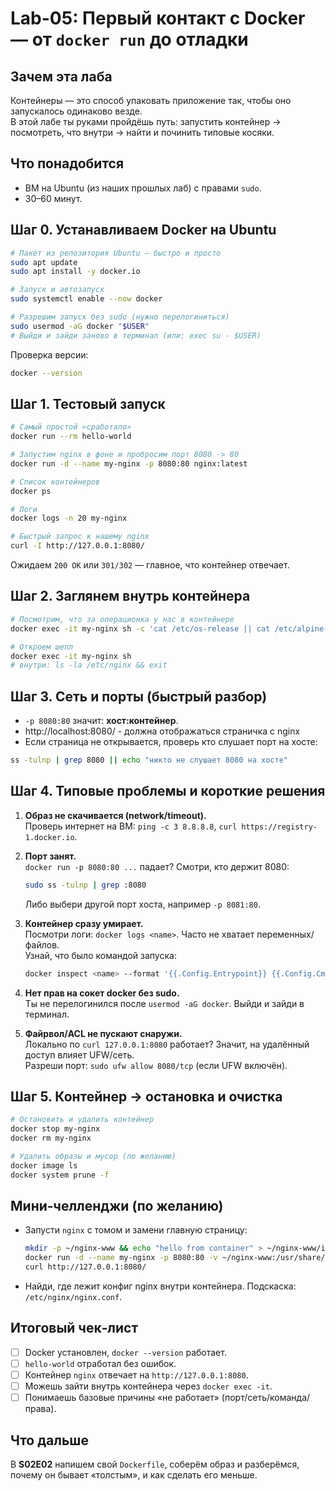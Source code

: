 # Lab-05: Первый контакт с Docker — от `docker run` до отладки

## Зачем эта лаба
Контейнеры — это способ упаковать приложение так, чтобы оно запускалось одинаково везде.  
В этой лабе ты руками пройдёшь путь: запустить контейнер → посмотреть, что внутри → найти и починить типовые косяки.

## Что понадобится
- ВМ на Ubuntu (из наших прошлых лаб) с правами `sudo`.
- 30–60 минут.

## Шаг 0. Устанавливаем Docker на Ubuntu
```bash
# Пакет из репозитория Ubuntu — быстро и просто
sudo apt update
sudo apt install -y docker.io

# Запуск и автозапуск
sudo systemctl enable --now docker

# Разрешим запуск без sudo (нужно перелогиниться)
sudo usermod -aG docker "$USER"
# Выйди и зайди заново в терминал (или: exec su - $USER)
```

Проверка версии:
```bash
docker --version
```

## Шаг 1. Тестовый запуск
```bash
# Самый простой «сработало»
docker run --rm hello-world

# Запустим nginx в фоне и пробросим порт 8080 -> 80
docker run -d --name my-nginx -p 8080:80 nginx:latest

# Список контейнеров
docker ps

# Логи
docker logs -n 20 my-nginx

# Быстрый запрос к нашему nginx
curl -I http://127.0.0.1:8080/
```

Ожидаем `200 OK` или `301/302` — главное, что контейнер отвечает.

## Шаг 2. Заглянем внутрь контейнера
```bash
# Посмотрим, что за операционка у нас в контейнере
docker exec -it my-nginx sh -c 'cat /etc/os-release || cat /etc/alpine-release'

# Откроем шелл
docker exec -it my-nginx sh
# внутри: ls -la /etc/nginx && exit
```

## Шаг 3. Сеть и порты (быстрый разбор)
- `-p 8080:80` значит: **хост:контейнер**.
- http://localhost:8080/ - должна отображаться страничка с nginx
- Если страница не открывается, проверь кто слушает порт на хосте:
```bash
ss -tulnp | grep 8080 || echo "никто не слушает 8080 на хосте"
```

## Шаг 4. Типовые проблемы и короткие решения
1) **Образ не скачивается (network/timeout).**  
   Проверь интернет на ВМ: `ping -c 3 8.8.8.8`, `curl https://registry-1.docker.io`.

2) **Порт занят.**  
   `docker run -p 8080:80 ...` падает? Смотри, кто держит 8080:  
   ```bash
   sudo ss -tulnp | grep :8080
   ```
   Либо выбери другой порт хоста, например `-p 8081:80`.

3) **Контейнер сразу умирает.**  
   Посмотри логи: `docker logs <name>`. Часто не хватает переменных/файлов.  
   Узнай, что было командой запуска:
   ```bash
   docker inspect <name> --format '{{.Config.Entrypoint}} {{.Config.Cmd}}'
   ```

4) **Нет прав на сокет docker без sudo.**  
   Ты не перелогинился после `usermod -aG docker`. Выйди и зайди в терминал.

5) **Файрвол/ACL не пускают снаружи.**  
   Локально по `curl 127.0.0.1:8080` работает? Значит, на удалённый доступ влияет UFW/сеть.  
   Разреши порт: `sudo ufw allow 8080/tcp` (если UFW включён).

## Шаг 5. Контейнер → остановка и очистка
```bash
# Остановить и удалить контейнер
docker stop my-nginx
docker rm my-nginx

# Удалить образы и мусор (по желанию)
docker image ls
docker system prune -f
```

## Мини‑челленджи (по желанию)
- Запусти `nginx` с томом и замени главную страницу:
  ```bash
  mkdir -p ~/nginx-www && echo "hello from container" > ~/nginx-www/index.html
  docker run -d --name my-nginx -p 8080:80 -v ~/nginx-www:/usr/share/nginx/html:ro nginx
  curl http://127.0.0.1:8080/
  ```
- Найди, где лежит конфиг nginx внутри контейнера. Подскаска: `/etc/nginx/nginx.conf`.

## Итоговый чек‑лист
- [ ] Docker установлен, `docker --version` работает.  
- [ ] `hello-world` отработал без ошибок.  
- [ ] Контейнер `nginx` отвечает на `http://127.0.0.1:8080`.  
- [ ] Можешь зайти внутрь контейнера через `docker exec -it`.  
- [ ] Понимаешь базовые причины «не работает» (порт/сеть/команда/права).

## Что дальше
В **S02E02** напишем свой `Dockerfile`, соберём образ и разберёмся, почему он бывает «толстым», и как сделать его меньше.

